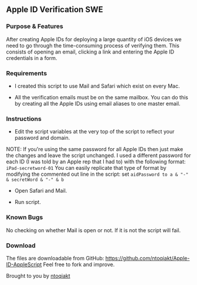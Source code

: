Apple ID Verification SWE
---------------------

### Purpose & Features

After creating Apple IDs for deploying a large quantity of iOS devices 
we need to go through the time-consuming process of verifying them. This
consists of opening an email, clicking a link and entering the Apple ID
credentials in a form.

### Requirements

- I created this script to use Mail and Safari which exist on every Mac.

- All the verification emails must be on the same mailbox. You can do this
by creating all the Apple IDs using email aliases to one master email.

### Instructions

- Edit the script variables at the very top of the script to reflect your 
password and domain.

NOTE: If you're using the same password for all Apple IDs then just make the
changes and leave the script unchanged. I used a different password for 
each ID (I was told by an Apple rep that I had to) with the following
format: `iPad-secretword-01`
You can easily replicate that type of format by modifying the commented out
line in the script:
set `aidPassword to a & "-" & secretWord & "-" & b`

- Open Safari and Mail.

- Run script.


### Known Bugs

No checking on whether Mail is open or not. If it is not the script will fail.


### Download

The files are downloadable from GitHub:
https://github.com/ntoqiakt/Apple-ID-AppleScript Feel free to fork
and improve.

Brought to you by [ntoqiakt][]

  [ntoqiakt]: https://github.com/ntoqiakt
